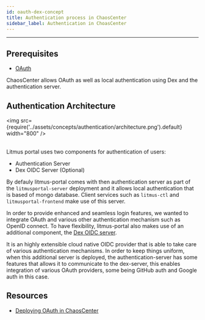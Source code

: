 ```yaml
---
id: oauth-dex-concept
title: Authentication process in ChaosCenter
sidebar_label: Authentication in ChoasCenter
---
```


---

## Prerequisites

- [OAuth](https://oauth.net/specs/)

ChaosCenter allows OAuth as well as local authentication using Dex and the authentication server.


## Authentication Architecture

<img src={require('../assets/concepts/authentication/architecture.png').default} width="800" /><br/><br/>


Litmus portal uses two components for authentication of users:

- Authentication Server
- Dex OIDC Server (Optional)

By defauly litmus-portal comes with then authentication server as part of the `litmusportal-server` deployment and it allows local authentication that is based of mongo database. Client services such as `litmus-ctl` and `litmusportal-frontend` make use of this server.

In order to provide enhanced and seamless login features, we wanted to integrate OAuth and various other authentication mechanism such as OpenID connect. To have flexibility, litmus-portal also makes use of an additional component, the [Dex OIDC server](https://dexidp.io/).

It is an highly extensible cloud native OIDC provider that is able to take care of various authentication mechanisms. In order to keep things uniform, when this additional server is deployed, the authentication-server has some features that allows it to communicate to the dex-server, this enables integration of various OAuth providers, some being GitHub auth and Google auth in this case.


## Resources

- [Deploying OAuth in ChaosCenter](../user-guides/chaoscenter-oauth-dex-installation.md)









